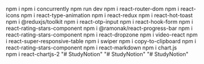 npm i
npm i concurrently
npm run dev
npm i react-router-dom
npm i react-icons
npm i react-type-animation
npm i react-redux
npm i react-hot-toast
npm i @reduxjs/toolkit
npm i react-otp-input
npm i react-hook-form
npm i react-rating-stars-component
npm i @ramonak/react-progress-bar
npm i react-rating-stars-component
npm i react-dropzone
npm i video-react
npm i react-super-responsive-table
npm i swiper
npm i copy-to-clipboard
npm i react-rating-stars-component
npm i react-markdown
npm i chart.js  
npm i react-chartjs-2
"# StudyNotion" 
"# StudyNotion" 
"# StudyNotion" 
